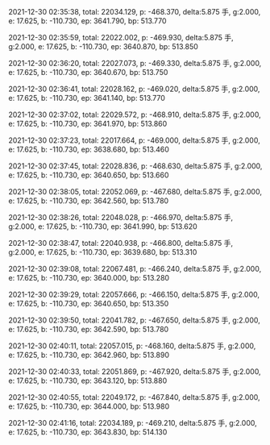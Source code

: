 2021-12-30 02:35:38, total: 22034.129, p: -468.370, delta:5.875 手, g:2.000, e: 17.625, b: -110.730, ep: 3641.790, bp: 513.770

2021-12-30 02:35:59, total: 22022.002, p: -469.930, delta:5.875 手, g:2.000, e: 17.625, b: -110.730, ep: 3640.870, bp: 513.850

2021-12-30 02:36:20, total: 22027.073, p: -469.330, delta:5.875 手, g:2.000, e: 17.625, b: -110.730, ep: 3640.670, bp: 513.750

2021-12-30 02:36:41, total: 22028.162, p: -469.020, delta:5.875 手, g:2.000, e: 17.625, b: -110.730, ep: 3641.140, bp: 513.770

2021-12-30 02:37:02, total: 22029.572, p: -468.910, delta:5.875 手, g:2.000, e: 17.625, b: -110.730, ep: 3641.970, bp: 513.860

2021-12-30 02:37:23, total: 22017.664, p: -469.000, delta:5.875 手, g:2.000, e: 17.625, b: -110.730, ep: 3638.680, bp: 513.460

2021-12-30 02:37:45, total: 22028.836, p: -468.630, delta:5.875 手, g:2.000, e: 17.625, b: -110.730, ep: 3640.650, bp: 513.660

2021-12-30 02:38:05, total: 22052.069, p: -467.680, delta:5.875 手, g:2.000, e: 17.625, b: -110.730, ep: 3642.560, bp: 513.780

2021-12-30 02:38:26, total: 22048.028, p: -466.970, delta:5.875 手, g:2.000, e: 17.625, b: -110.730, ep: 3641.990, bp: 513.620

2021-12-30 02:38:47, total: 22040.938, p: -466.800, delta:5.875 手, g:2.000, e: 17.625, b: -110.730, ep: 3639.680, bp: 513.310

2021-12-30 02:39:08, total: 22067.481, p: -466.240, delta:5.875 手, g:2.000, e: 17.625, b: -110.730, ep: 3640.000, bp: 513.280

2021-12-30 02:39:29, total: 22057.666, p: -466.150, delta:5.875 手, g:2.000, e: 17.625, b: -110.730, ep: 3640.650, bp: 513.350

2021-12-30 02:39:50, total: 22041.782, p: -467.650, delta:5.875 手, g:2.000, e: 17.625, b: -110.730, ep: 3642.590, bp: 513.780

2021-12-30 02:40:11, total: 22057.015, p: -468.160, delta:5.875 手, g:2.000, e: 17.625, b: -110.730, ep: 3642.960, bp: 513.890

2021-12-30 02:40:33, total: 22051.869, p: -467.920, delta:5.875 手, g:2.000, e: 17.625, b: -110.730, ep: 3643.120, bp: 513.880

2021-12-30 02:40:55, total: 22049.172, p: -467.840, delta:5.875 手, g:2.000, e: 17.625, b: -110.730, ep: 3644.000, bp: 513.980

2021-12-30 02:41:16, total: 22034.189, p: -469.210, delta:5.875 手, g:2.000, e: 17.625, b: -110.730, ep: 3643.830, bp: 514.130